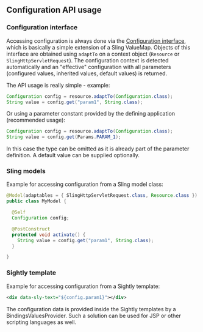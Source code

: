 ## Configuration API usage


### Configuration interface

Accessing configuration is always done via the [Configuration interface][configuration-interface], which is basically
a simple extension of a Sling ValueMap. Objects of this interface are obtained using `adaptTo` on a context
object (`Resource` or `SlingHttpServletRequest`). The configuration context is detected automatically
and an "effective" configuration with all parameters (configured values, inherited values, default values) is
returned.

The API usage is really simple - example:

```java
Configuration config = resource.adaptTo(Configuration.class);    
String value = config.get("param1", String.class);
```

Or using a parameter constant provided by the defining application (recommended usage):

```java
Configuration config = resource.adaptTo(Configuration.class);    
String value = config.get(Params.PARAM_1);
```

In this case the type can be omitted as it is already part of the parameter definition.
A default value can be supplied optionally.


[configuration-interface]: apidocs/io/wcm/config/api/Configuration.html


### Sling models

Example for accessing configuration from a Sling model class:

```java
@Model(adaptables = { SlingHttpServletRequest.class, Resource.class })
public class MyModel {

  @Self
  Configuration config;

  @PostConstruct
  protected void activate() {
    String value = config.get("param1", String.class);
  }

}
```

### Sightly template

Example for accessing configuration from a Sightly template:

```xml
<div data-sly-text="${config.param1}"></div>
```

The configuration data is provided inside the Sightly templates by a BindingsValuesProvider.
Such a solution can be used for JSP or other scripting languages as well.
